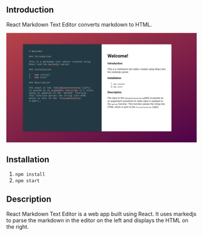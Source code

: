 ## Introduction

React Markdown Text Editor converts markdown to HTML.

![alt text](./Screenshot.png "React Markdown Text Editor")

## Installation

1. `npm install`
2. `npm start`

## Description

React Markdown Text Editor is a web app built using React. It uses markedjs to parse the markdown in the editor on the left and displays the HTML on the right.